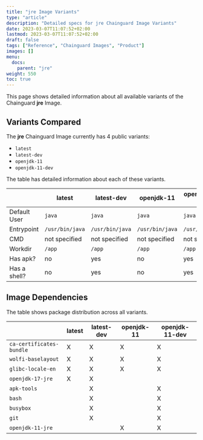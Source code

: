 ```yaml
---
title: "jre Image Variants"
type: "article"
description: "Detailed specs for jre Chainguard Image Variants"
date: 2023-03-07T11:07:52+02:00
lastmod: 2023-03-07T11:07:52+02:00
draft: false
tags: ["Reference", "Chainguard Images", "Product"]
images: []
menu:
  docs:
    parent: "jre"
weight: 550
toc: true
---
```


This page shows detailed information about all available variants of the Chainguard **jre** Image.

## Variants Compared
The **jre** Chainguard Image currently has 4 public variants: 

- `latest`
- `latest-dev`
- `openjdk-11`
- `openjdk-11-dev`

The table has detailed information about each of these variants.

|              | latest          | latest-dev      | openjdk-11      | openjdk-11-dev  |
|--------------|-----------------|-----------------|-----------------|-----------------|
| Default User | `java`          | `java`          | `java`          | `java`          |
| Entrypoint   | `/usr/bin/java` | `/usr/bin/java` | `/usr/bin/java` | `/usr/bin/java` |
| CMD          | not specified   | not specified   | not specified   | not specified   |
| Workdir      | `/app`          | `/app`          | `/app`          | `/app`          |
| Has apk?     | no              | yes             | no              | yes             |
| Has a shell? | no              | yes             | no              | yes             |

## Image Dependencies
The table shows package distribution across all variants.

|                          | latest | latest-dev | openjdk-11 | openjdk-11-dev |
|--------------------------|--------|------------|------------|----------------|
| `ca-certificates-bundle` | X      | X          | X          | X              |
| `wolfi-baselayout`       | X      | X          | X          | X              |
| `glibc-locale-en`        | X      | X          | X          | X              |
| `openjdk-17-jre`         | X      | X          |            |                |
| `apk-tools`              |        | X          |            | X              |
| `bash`                   |        | X          |            | X              |
| `busybox`                |        | X          |            | X              |
| `git`                    |        | X          |            | X              |
| `openjdk-11-jre`         |        |            | X          | X              |
